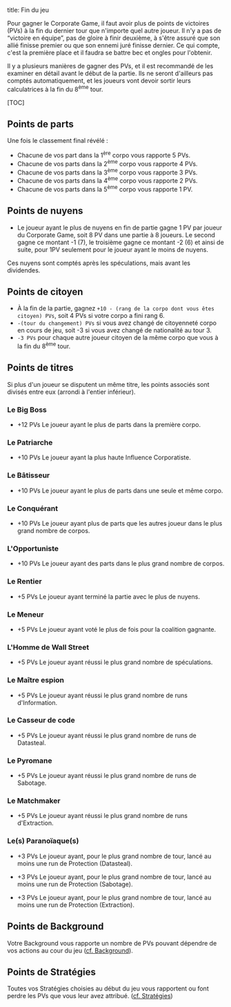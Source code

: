 title: Fin du jeu

Pour gagner le Corporate Game, il faut avoir plus de points de victoires (PVs) à la fin du dernier tour que n'importe quel autre joueur. Il n'y a pas de “victoire en équipe”, pas de gloire à finir deuxième, à s'être assuré que son allié finisse premier ou que son ennemi juré finisse dernier. Ce qui compte, c'est la première place et il faudra se battre bec et ongles pour l'obtenir.

Il y a plusieurs manières de gagner des PVs, et il est recommandé de les examiner en détail avant le début de la partie. Ils ne seront d'ailleurs pas comptés automatiquement, et les joueurs vont devoir sortir leurs calculatrices à la fin du 8<sup>ème</sup> tour.

[TOC]

## Points de parts
Une fois le classement final révélé :

* Chacune de vos part dans la 1<sup>ère</sup> corpo vous rapporte 5 PVs.
* Chacune de vos parts dans la 2<sup>ème</sup> corpo vous rapporte 4 PVs.
* Chacune de vos parts dans la 3<sup>ème</sup> corpo vous rapporte 3 PVs.
* Chacune de vos parts dans la 4<sup>ème</sup> corpo vous rapporte 2 PVs.
* Chacune de vos parts dans la 5<sup>ème</sup> corpo vous rapporte 1 PV.
 
## Points de nuyens
* Le joueur ayant le plus de nuyens en fin de partie gagne 1 PV par joueur du Corporate Game, soit 8 PV dans une partie à 8 joueurs. Le second gagne ce montant -1 (7), le troisième gagne ce montant -2 (6) et ainsi de suite, pour 1PV seulement pour le joueur ayant le moins de nuyens.

Ces nuyens sont comptés après les spéculations, mais avant les dividendes. 

## Points de citoyen
* À la fin de la partie, gagnez `+10 - (rang de la corpo dont vous êtes citoyen) PVs`, soit 4 PVs si votre corpo a fini rang 6.  
* `-(tour du changement) PVs` si vous avez changé de citoyenneté corpo en cours de jeu, soit -3 si vous avez changé de nationalité au tour 3.
* `-3 PVs` pour chaque autre joueur citoyen de la même corpo que vous à la fin du 8<sup>ème</sup> tour.

## Points de titres
Si plus d'un joueur se disputent un même titre, les points associés sont divisés entre eux (arrondi à l'entier inférieur).

### Le Big Boss
* +12 PVs
Le joueur ayant le plus de parts dans la première corpo.

### Le Patriarche
* +10 PVs
Le joueur ayant la plus haute Influence Corporatiste.

### Le Bâtisseur
* +10 PVs
Le joueur ayant le plus de parts dans une seule et même corpo.

### Le Conquérant
* +10 PVs
Le joueur ayant plus de parts que les autres joueur dans le plus grand nombre de corpos.

### L'Opportuniste
* +10 PVs
Le joueur ayant des parts dans le plus grand nombre de corpos.

### Le Rentier
* +5 PVs
Le joueur ayant terminé la partie avec le plus de nuyens.

### Le Meneur
* +5 PVs
Le joueur ayant voté le plus de fois pour la coalition gagnante.

### L'Homme de Wall Street
* +5 PVs
Le joueur ayant réussi le plus grand nombre de spéculations.

### Le Maître espion
* +5 PVs
Le joueur ayant réussi le plus grand nombre de runs d'Information.

### Le Casseur de code
* +5 PVs
Le joueur ayant réussi le plus grand nombre de runs de Datasteal.

### Le Pyromane
* +5 PVs
Le joueur ayant réussi le plus grand nombre de runs de Sabotage.

### Le Matchmaker
* +5 PVs
Le joueur ayant réussi le plus grand nombre de runs d'Extraction.

### Le(s) Paranoïaque(s)
* +3 PVs
Le joueur ayant, pour le plus grand nombre de tour, lancé au moins une run de Protection (Datasteal).

* +3 PVs
Le joueur ayant, pour le plus grand nombre de tour, lancé au moins une run de Protection (Sabotage).

* +3 PVs
Le joueur ayant, pour le plus grand nombre de tour, lancé au moins une run de Protection (Extraction).

## Points de Background
Votre Background vous rapporte un nombre de PVs pouvant dépendre de vos actions au cour du jeu ([cf. Background](start.md#background)).

## Points de Stratégies
Toutes vos Stratégies choisies au début du jeu vous rapportent ou font perdre les PVs que vous leur avez attribué. ([cf. Stratégies](start.md#stratégies))
